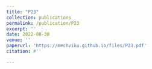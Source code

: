```yaml
---
title: "P23"
collection: publications
permalink: /publication/P23
excerpt: ''
date: 2022-08-30
venue: ''
paperurl: 'https://mechviku.github.io/files/P23.pdf'
citation: #''

---
```


[Download paper here]: (https://mechviku.github.io/files/P23.pdf)






